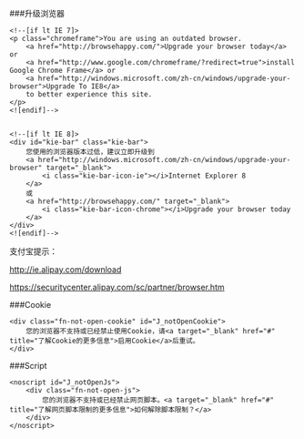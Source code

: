 

###升级浏览器

    <!--[if lt IE 7]>
    <p class="chromeframe">You are using an outdated browser.
        <a href="http://browsehappy.com/">Upgrade your browser today</a> or
        <a href="http://www.google.com/chromeframe/?redirect=true">install Google Chrome Frame</a> or
        <a href="http://windows.microsoft.com/zh-cn/windows/upgrade-your-browser">Upgrade To IE8</a>
        to better experience this site.
    </p>
    <![endif]-->


    <!--[if lt IE 8]>
    <div id="kie-bar" class="kie-bar">
        您使用的浏览器版本过低，建议立即升级到
        <a href="http://windows.microsoft.com/zh-cn/windows/upgrade-your-browser" target="_blank">
            <i class="kie-bar-icon-ie"></i>Internet Explorer 8
        </a>
        或
        <a href="http://browsehappy.com/" target="_blank">
            <i class="kie-bar-icon-chrome"></i>Upgrade your browser today
        </a>
    </div>
    <![endif]-->

支付宝提示：

http://ie.alipay.com/download

https://securitycenter.alipay.com/sc/partner/browser.htm

###Cookie

    <div class="fn-not-open-cookie" id="J_notOpenCookie">
        您的浏览器不支持或已经禁止使用Cookie，请<a target="_blank" href="#" title="了解Cookie的更多信息">启用Cookie</a>后重试。
    </div>


###Script

    <noscript id="J_notOpenJs">
        <div class="fn-not-open-js">
            您的浏览器不支持或已经禁止网页脚本。<a target="_blank" href="#" title="了解网页脚本限制的更多信息">如何解除脚本限制？</a>
        </div>
    </noscript>